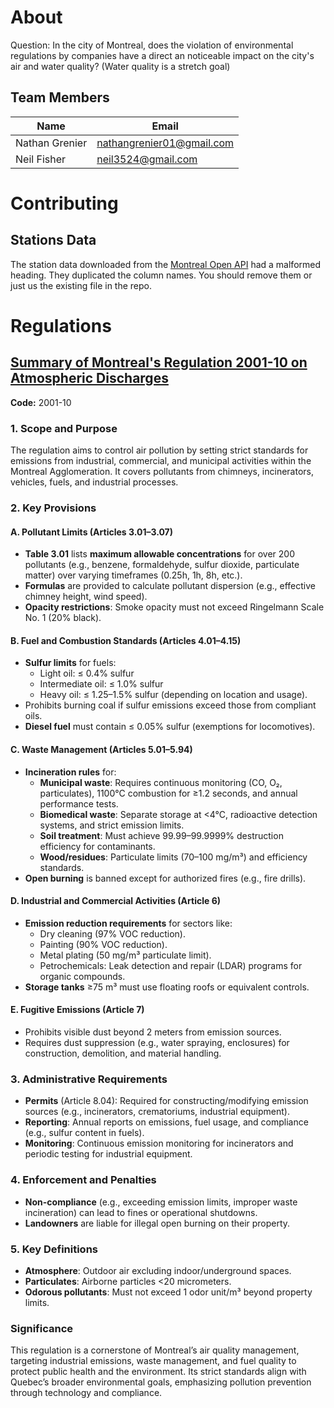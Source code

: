 # About

Question: In the city of Montreal, does the violation of environmental regulations by companies have a direct an noticeable impact on the city's air and water quality? (Water quality is a stretch goal)

## Team Members

| Name           | Email                     |
| -------------- | ------------------------- |
| Nathan Grenier | nathangrenier01@gmail.com |
| Neil Fisher    | neil3524@gmail.com        |

# Contributing

## Stations Data

The station data downloaded from the [Montreal Open API](https://donnees.montreal.ca/dataset/rsqa-liste-des-stations) had a malformed heading. They duplicated the column names. You should remove them or just us the existing file in the repo.

# Regulations

## [Summary of Montreal's Regulation 2001-10 on Atmospheric Discharges](https://cmm.qc.ca/documentation/reglements/reglement-sur-les-rejets-a-latmosphere/)

**Code:** 2001-10

### 1. Scope and Purpose
The regulation aims to control air pollution by setting strict standards for emissions from industrial, commercial, and municipal activities within the Montreal Agglomeration. It covers pollutants from chimneys, incinerators, vehicles, fuels, and industrial processes.

### 2. Key Provisions

#### A. Pollutant Limits (Articles 3.01–3.07)
- **Table 3.01** lists **maximum allowable concentrations** for over 200 pollutants (e.g., benzene, formaldehyde, sulfur dioxide, particulate matter) over varying timeframes (0.25h, 1h, 8h, etc.).
- **Formulas** are provided to calculate pollutant dispersion (e.g., effective chimney height, wind speed).
- **Opacity restrictions**: Smoke opacity must not exceed Ringelmann Scale No. 1 (20% black).

#### B. Fuel and Combustion Standards (Articles 4.01–4.15)
- **Sulfur limits** for fuels:
  - Light oil: ≤ 0.4% sulfur
  - Intermediate oil: ≤ 1.0% sulfur
  - Heavy oil: ≤ 1.25–1.5% sulfur (depending on location and usage).
- Prohibits burning coal if sulfur emissions exceed those from compliant oils.
- **Diesel fuel** must contain ≤ 0.05% sulfur (exemptions for locomotives).

#### C. Waste Management (Articles 5.01–5.94)
- **Incineration rules** for:
  - **Municipal waste**: Requires continuous monitoring (CO, O₂, particulates), 1100°C combustion for ≥1.2 seconds, and annual performance tests.
  - **Biomedical waste**: Separate storage at <4°C, radioactive detection systems, and strict emission limits.
  - **Soil treatment**: Must achieve 99.99–99.9999% destruction efficiency for contaminants.
  - **Wood/residues**: Particulate limits (70–100 mg/m³) and efficiency standards.
- **Open burning** is banned except for authorized fires (e.g., fire drills).

#### D. Industrial and Commercial Activities (Article 6)
- **Emission reduction requirements** for sectors like:
  - Dry cleaning (97% VOC reduction).
  - Painting (90% VOC reduction).
  - Metal plating (50 mg/m³ particulate limit).
  - Petrochemicals: Leak detection and repair (LDAR) programs for organic compounds.
- **Storage tanks** ≥75 m³ must use floating roofs or equivalent controls.

#### E. Fugitive Emissions (Article 7)
- Prohibits visible dust beyond 2 meters from emission sources.
- Requires dust suppression (e.g., water spraying, enclosures) for construction, demolition, and material handling.

### 3. Administrative Requirements
- **Permits** (Article 8.04): Required for constructing/modifying emission sources (e.g., incinerators, crematoriums, industrial equipment).
- **Reporting**: Annual reports on emissions, fuel usage, and compliance (e.g., sulfur content in fuels).
- **Monitoring**: Continuous emission monitoring for incinerators and periodic testing for industrial equipment.

### 4. Enforcement and Penalties
- **Non-compliance** (e.g., exceeding emission limits, improper waste incineration) can lead to fines or operational shutdowns.
- **Landowners** are liable for illegal open burning on their property.

### 5. Key Definitions
- **Atmosphere**: Outdoor air excluding indoor/underground spaces.
- **Particulates**: Airborne particles <20 micrometers.
- **Odorous pollutants**: Must not exceed 1 odor unit/m³ beyond property limits.

### Significance
This regulation is a cornerstone of Montreal’s air quality management, targeting industrial emissions, waste management, and fuel quality to protect public health and the environment. Its strict standards align with Quebec’s broader environmental goals, emphasizing pollution prevention through technology and compliance.